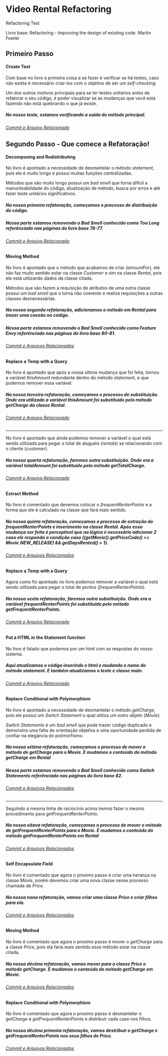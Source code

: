 ﻿# Video Rental Refactoring
Refactoring Test

Livro base: Refactoring - Improving the design of existing code.
Martin Fowler

## Primeiro Passo

#### Create Test

Com base no livro a primeira coisa a se fazer é verificar se há testes, caso não exista é necessário criar-los com o objetivo de ser um *self-checking*.

Um dos outros motivos principais para se ter testes unitários antes de refatorar o seu código, é poder visualizar se as mudanças que você está fazendo não está quebrando o que já existe.

##### No nosso teste, estamos verificando a saída do método principal. 

###### [Commit e Arquivo Relacionado](https://github.com/hi-hi-ray/video-rental-refactoring/blob/e6fb7c3c4dfc245d0fc82b26e71a88b03ec8cc62/video-rental-refactoring/test/CustomerTest.java)

## Segundo Passo - Que comece a Refatoração!

#### Decomposing and Redistributing

No livro é apontado a necessidade de desmantelar o método *statement*, pois ele é muito longo e possui muitas funções centralizadas. 

Métodos que são muito longo possui um *bad smell* que torna difícil a manunteabilidade do código, atualização de método, busca por erros e até fazer teste unitários significativos.


##### Na nossa primeira refatoração, começamos o processo de distribuição do código.
 
##### Nessa parte estamos removendo o *Bad Smell* conhecido como *Too Long* referênciado nas páginas do livro base 76-77. 

###### [Commit e Arquivo Relacionado](https://github.com/hi-hi-ray/video-rental-refactoring/blob/ccb0791b3a7cc5c48470aa5074c68ea47c6c785d/video-rental-refactoring/src/com/refactoring/Customer.java)


#### Moving Method

No livro é apontado que o método que acabamos de criar *(amountFor)*, ele não faz muito sentido estar na classe *Customer* e sim na classe *Rental*, pois ele está utilizando dados da classe citada.

Métodos que são fazem a requisição de atributos de uma outra classe possui um *bad smell* que o torna não coerente e realiza requisições a outras classes desnecessárias.


##### Na nossa segunda refatoração, adicionamos o método em *Rental* para trazer uma coesão no código.
 
##### Nessa parte estamos removendo o *Bad Smell* conhecido como *Feature Envy* referênciado nas páginas do livro base 80-81. 

###### [Commit e Arquivos Relacionados](https://github.com/hi-hi-ray/video-rental-refactoring/commit/6848de65b39c1253cc27849a7c52e78ce5c48528)


#### Replace a Temp with a Query

No livro é apontado que após a nossa última mudança que foi feita, tornou a variável *thisAmount* redundante dentro do método *statement*, e que podemos remover essa variável.
 

##### Na nossa terceira refatoração, começamos o processo de substituição. Onde era utilizado a variável *thisAmount* foi substituido pelo método *getCharge* da classe *Rental*.

###### [Commit e Arquivo Relacionado](https://github.com/hi-hi-ray/video-rental-refactoring/blob/ff7974e3fbefc98ade2592a2f2d2522912735842/video-rental-refactoring/src/com/refactoring/Customer.java)

------------

No livro é apontado que ainda podemos remover a variável o qual está sendo utilizada para pegar o total de aluguéis (*rentals*) se relacionando com o cliente (*customer*).


##### Na nossa quarta refatoração, faremos outra substituição. Onde era a variável *totalAmount* foi substituido pelo método *getTotalCharge*.

###### [Commit e Arquivo Relacionado](https://github.com/hi-hi-ray/video-rental-refactoring/blob/62d0d8effaf1252a047bd458e0d7b77da86d3436/video-rental-refactoring/src/com/refactoring/Customer.java)


#### Extract Method

No livro é comentado que devemos colocar o *frequentRenterPoints* e a forma que ele é calculado na classe que fará mais sentido.
 

##### Na nossa quinta refatoração, começamos o processo de extração do *frequentRenterPoints* e inserimento na classe *Rental*. Após essa mudança ser feita é perceptível que na lógica é necessário adicionar 2 caso ele responda a condição caso (*(getMovie().getPriceCode() == Movie.NEW_RELEASE) && getDaysRented() > 1*).

###### [Commit e Arquivos Relacionados](https://github.com/hi-hi-ray/video-rental-refactoring/commit/c8d9380e1eb35f2b45533209ca1c9de24c695d9a#diff-04c6e90faac2675aa89e2176d2eec7d8)


#### Replace a Temp with a Query

Agora como foi apontado no livro podemos remover a variável o qual está sendo utilizada para pegar o total de pontos (*frequentRenterPoints*).


##### Na nossa sexta refatoração, faremos outra substituição. Onde era a variável *frequentRenterPoints* foi substituido pelo método *getFrequentRenterPoints*.

###### [Commit e Arquivo Relacionado](https://github.com/hi-hi-ray/video-rental-refactoring/blob/80e20901155ededfa53dafe12b45b15811bbbc0c/video-rental-refactoring/src/com/refactoring/Customer.java)


#### Put a HTML in the Statement function

No livro é falado que podemos por um html com as respostas do nosso sistema.

##### Aqui atualizamos o código inserindo o html e mudando o nome do método *statement*. E também atualizamos o teste e classe main.

###### [Commit e Arquivo Relacionado](https://github.com/hi-hi-ray/video-rental-refactoring/blob/42b95d5ca626e24afd7e28515c6f0b9f1c7e9dc4)

                          
#### Replace Conditional with Polymorphism

No livro é apontado a necessidade de desmantelar o método *getCharge*, pois ele possui um *Switch Statement* o qual utiliza um outro objeto (*Movie*). 

*Switch Statements* é um *bad smell* que pode trazer código duplicado e demonstra uma falta de orientação objetiva e uma oportunidade perdida de confiar na elegância do polimorfismo.


##### Na nossa sétima refatoração, começamos o processo de mover o método de *getCharge* para o *Movie*. E mudamos o conteúdo do método *getCharge* em *Rental* 
 
##### Nessa parte estamos removendo o *Bad Smell* conhecido como *Switch Statements* referênciado nas páginas do livro base 82. 

###### [Commit e Arquivos Relacionados](https://github.com/hi-hi-ray/video-rental-refactoring/commit/5757e0345c190ff63c76e7ef7684e8d5ebb48c4c)

------------

Seguindo a mesma linha de raciocínio acima iremos fazer o mesmo procedimento para *getFrequentRenterPoints*.


##### Na nossa oitava refatoração, começamos o processo de mover o método de *getFrequentRenterPoints* para o *Movie*. E mudamos o conteúdo do método *getFrequentRenterPoints* em *Rental* 

###### [Commit e Arquivos Relacionados](https://github.com/hi-hi-ray/video-rental-refactoring/commit/888a8ed9dee9a07507e0be98b7463ce55695eba1)


#### Self Encapsulate Field 

No livro é comentado que agora o proximo passo é criar uma herança na classe *Movie*, porém devemos criar uma nova classe nesse processo chamada de *Price*.

##### Na nossa nona refatoração, vamos criar uma classe *Price* e criar filhos para ela. 

###### [Commit e Arquivos Relacionados](https://github.com/hi-hi-ray/video-rental-refactoring/commit/8068ea05420f332de7cf150df76c4b34bbe80d51)


#### Moving Method

No livro é comentado que agora o proximo passo é mover o *getCharge* para a classe *Price*, pois ela faria mais sentido esse método estar na classe citada.

##### Na nossa décima refatoração, vamos mover para a classe *Price* o método *getCharge*. E mudamos o conteúdo do método *getCharge* em *Movie*.

###### [Commit e Arquivos Relacionados](https://github.com/hi-hi-ray/video-rental-refactoring/commit/754ba0ad971c4db060d24ae38231a0342814b358)


#### Replace Conditional with Polymorphism 

No livro é comentado que agora o proximo passo é desmantelar o *getCharge* e *getFrequentRenterPoints* e distribuir cada case nos filhos.

##### Na nossa décima primeira refatoração, vamos destribuir o *getCharge* e *getFrequentRenterPoints* nos seus filhos de *Price*.

###### [Commit e Arquivos Relacionados]()


